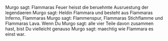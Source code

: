 Murgo sagt: Flammaras Feuer heisst die beruehmte Ausruestung der legendaeren
Murgo sagt: Heldin Flammara und besteht aus Flammaras Inferno, Flammaras
Murgo sagt: Flammenspur, Flammaras Stichflamme und Flammaras Lava. Wenn Du
Murgo sagt: alle vier Teile davon zusammen hast, bist Du vielleicht genauso
Murgo sagt: maechtig wie Flammara es einst war.
